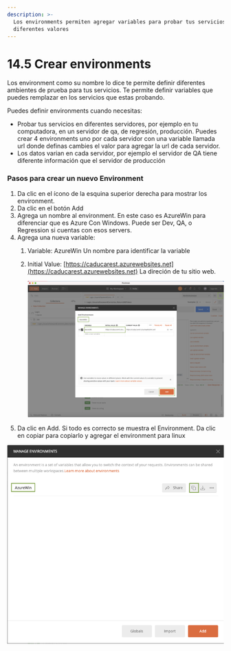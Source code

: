 ```yaml
---
description: >-
  Los environments permiten agregar variables para probar tus servicios con
  diferentes valores
---
```


# 14.5 Crear environments

Los environment como su nombre lo dice te permite definir diferentes ambientes de prueba para tus servicios. Te permite definir variables que puedes remplazar en los servicios que estas probando.

Puedes definir environments cuando necesitas:

* Probar tus servicios en diferentes servidores, por ejemplo en tu computadora, en un servidor de qa, de regresión, producción. Puedes crear 4 environments uno por cada servidor con una variable llamada url donde definas cambies el valor para agregar la url de cada servidor.
* Los datos varian en cada servidor, por ejemplo el servidor de QA tiene diferente información que el servidor de producción

### Pasos para crear un nuevo Environment

1. Da clic en el ícono de la esquina superior derecha para mostrar los environment. 
2. Da clic en el botón Add
3. Agrega un nombre al environment. En este caso es AzureWin para diferenciar que es Azure Con Windows. Puede ser Dev, QA, o Regression si cuentas con esos servers.
4. Agrega una nueva variable:
   1. Variable: AzureWin Un nombre para identificar la variable
   2. Initial Value: [https://caducarest.azurewebsites.net](https://caducarest.azurewebsites.net) La direción de tu sitio web.  


      ![](../.gitbook/assets/image%20%28540%29.png)
5. Da clic en Add. Si todo es correcto se muestra el Environment. Da clic en copiar para copiarlo y agregar el environment para linux

![](../.gitbook/assets/image%20%28542%29.png)

